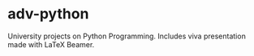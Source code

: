 # adv-python
University projects on Python Programming. Includes viva presentation made with LaTeX Beamer.
